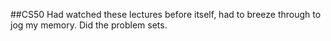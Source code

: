 ##CS50
Had watched these lectures before itself, had to breeze through to jog my memory.
Did the problem sets.